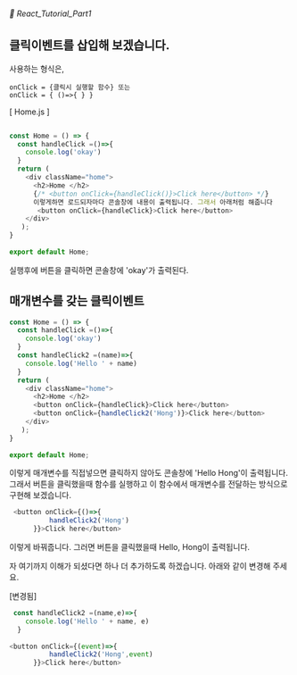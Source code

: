 ###### 🌵 React_Tutorial_Part1


## 클릭이벤트를 삽입해 보겠습니다.  
사용하는 형식은, 
``` 
onClick = {클릭시 실행할 함수} 또는
onClick = { ()=>{ } } 
```


[ Home.js ]   
```javascript

const Home = () => {
  const handleClick =()=>{
    console.log('okay')
  }
  return ( 
    <div className="home">
      <h2>Home </h2>
      {/* <button onClick={handleClick()}>Click here</button> */}
      이렇게하면 로드되자마다 콘솔창에 내용이 출력됩니다. 그래서 아래처럼 해줍니다 
       <button onClick={handleClick}>Click here</button>
    </div>
   );
}
 
export default Home;
```    
실행후에 버튼을 클릭하면 콘솔창에 'okay'가 출력된다.  


## 매개변수를 갖는 클릭이벤트
```javascript 
const Home = () => {
  const handleClick =()=>{
    console.log('okay')
  }
  const handleClick2 =(name)=>{
    console.log('Hello ' + name)
  }
  return ( 
    <div className="home">
      <h2>Home </h2>
      <button onClick={handleClick}>Click here</button> 
      <button onClick={handleClick2('Hong')}>Click here</button>
    </div>
   );
}
 
export default Home;

```  
이렇게 매개변수를 직접넣으면 클릭하지 않아도 콘솔창에 'Hello Hong'이 출력됩니다. 그래서 버튼을 클릭했을때 함수를 실행하고 이 함수에서 매개변수를 전달하는 방식으로 구현해 보겠습니다. 
``` javascript
 <button onClick={()=>{
          handleClick2('Hong')
      }}>Click here</button>
```  
이렇게 바꿔줍니다.  그러면 버튼을 클릭했을때 Hello, Hong이 출력됩니다. 

자 여기까지 이해가 되셨다면 하나 더 추가하도록 하겠습니다.  아래와 같이 변경해 주세요. 



[변경됨]  
```javascript  
 const handleClick2 =(name,e)=>{
    console.log('Hello ' + name, e)
  }
  
<button onClick={(event)=>{
          handleClick2('Hong',event)
      }}>Click here</button>
```
